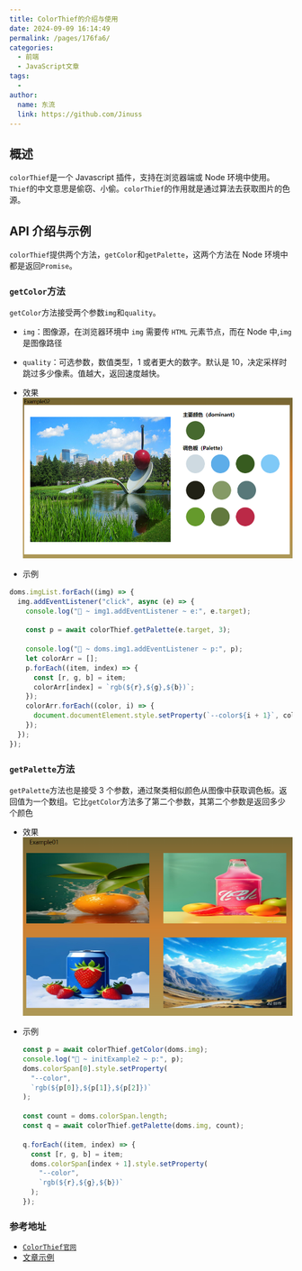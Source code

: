 ```yaml
---
title: ColorThief的介绍与使用
date: 2024-09-09 16:14:49
permalink: /pages/176fa6/
categories:
  - 前端
  - JavaScript文章
tags:
  -
author:
  name: 东流
  link: https://github.com/Jinuss
---
```


## 概述

`colorThief`是一个 Javascript 插件，支持在浏览器端或 Node 环境中使用。`Thief`的中文意思是偷窃、小偷。`colorThief`的作用就是通过算法去获取图片的色源。

## API 介绍与示例

`colorThief`提供两个方法，`getColor`和`getPalette`，这两个方法在 Node 环境中都是返回`Promise`。

### `getColor`方法

`getColor`方法接受两个参数`img`和`quality`。

- `img`：图像源，在浏览器环境中 `img` 需要传 `HTML` 元素节点，而在 Node 中,`img`是图像路径

- `quality`：可选参数，数值类型，1 或者更大的数字。默认是 10，决定采样时跳过多少像素。值越大，返回速度越快。

- 效果
  <img src="../../Demo/image/getColor.png"/>
- 示例

```js
doms.imgList.forEach((img) => {
  img.addEventListener("click", async (e) => {
    console.log("🚀 ~ img1.addEventListener ~ e:", e.target);

    const p = await colorThief.getPalette(e.target, 3);

    console.log("🚀 ~ doms.img1.addEventListener ~ p:", p);
    let colorArr = [];
    p.forEach((item, index) => {
      const [r, g, b] = item;
      colorArr[index] = `rgb(${r},${g},${b})`;
    });
    colorArr.forEach((color, i) => {
      document.documentElement.style.setProperty(`--color${i + 1}`, color);
    });
  });
});
```

### `getPalette`方法

`getPalette`方法也是接受 3 个参数，通过聚类相似颜色从图像中获取调色板。返回值为一个数组。它比`getColor`方法多了第二个参数，其第二个参数是返回多少个颜色

- 效果
  <img src="../../Demo/image/getPalette.png"/>
- 示例

  ```js
  const p = await colorThief.getColor(doms.img);
  console.log("🚀 ~ initExample2 ~ p:", p);
  doms.colorSpan[0].style.setProperty(
    "--color",
    `rgb(${p[0]},${p[1]},${p[2]})`
  );

  const count = doms.colorSpan.length;
  const q = await colorThief.getPalette(doms.img, count);

  q.forEach((item, index) => {
    const [r, g, b] = item;
    doms.colorSpan[index + 1].style.setProperty(
      "--color",
      `rgb(${r},${g},${b})`
    );
  });
  ```

### 参考地址

 - [`ColorThief官网`](https://lokeshdhakar.com/projects/color-thief/)
 - [文章示例](https://github.com/Jinuss/blog/blob/main/docs/Demo/20.colorThief.html)